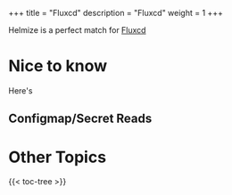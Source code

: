 +++
title = "Fluxcd"
description = "Fluxcd"
weight = 1
+++

Helmize is a perfect match for [Fluxcd](https://fluxcd.io/)

# Nice to know

Here's 

## Configmap/Secret Reads




# Other Topics
 
{{< toc-tree >}}